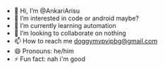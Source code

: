 - 👋 Hi, I’m @AnkariArisu
- 👀 I’m interested in code or android maybe?
- 🌱 I’m currently learning automation 
- 💞️ I’m looking to collaborate on nothing
- 📫 How to reach me doggymvpvipbg@gmail.com
- 😄 Pronouns: he/him 
- ⚡ Fun fact: nah i'm good

<!---
AnkariArisu/AnkariArisu is a ✨ special ✨ repository because its `README.md` (this file) appears on your GitHub profile.
You can click the Preview link to take a look at your changes.
--->
